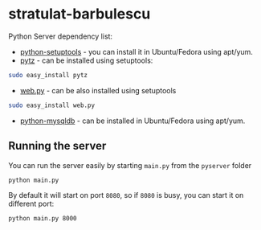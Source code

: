 stratulat-barbulescu
====================

Python Server dependency list:

* [python-setuptools](https://pypi.python.org/pypi/setuptools) - you can install it in Ubuntu/Fedora using apt/yum. 
* [pytz](http://pytz.sourceforge.net/) - can be installed using setuptools:


```sh
sudo easy_install pytz
```

* [web.py](http://webpy.org) - can be also installed using setuptools

```sh
sudo easy_install web.py
```

* [python-mysqldb](http://mysql-python.sourceforge.net/) - can be installed in Ubuntu/Fedora using apt/yum. 

Running the server
---------

You can run the server easily by starting `main.py` from the `pyserver` folder

```sh
python main.py
```

By default it will start on port `8080`, so if `8080` is busy, you can start it on different port:

```sh
python main.py 8000
```
